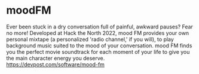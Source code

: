 # moodFM
Ever been stuck in a dry conversation full of painful, awkward pauses?  Fear no more!  Developed at Hack the North 2022, mood FM provides your own personal mixtape (a personalized 'radio channel,' if you will), to play background music suited to the mood of your conversation.  mood FM finds you the perfect movie soundtrack for each moment of your life to give you the main character energy you deserve.
https://devpost.com/software/mood-fm
